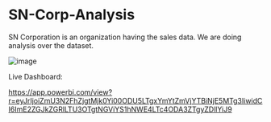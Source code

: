 # SN-Corp-Analysis
SN Corporation is an organization having the sales data. We are doing analysis over the dataset.

![image](https://github.com/riyatarika/SN-Corp-Analysis/assets/158162260/ac283c8f-dc96-49ef-809a-3c8c310b55ef)


Live Dashboard: 

https://app.powerbi.com/view?r=eyJrIjoiZmU3N2FhZjgtMjk0Yi00ODU5LTgxYmYtZmVjYTBiNjE5MTg3IiwidCI6ImE2ZGJkZGRlLTU3OTgtNGViYS1hNWE4LTc4ODA3ZTgyZDllYiJ9
